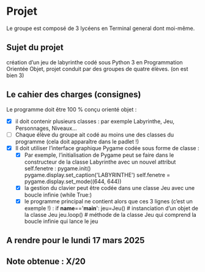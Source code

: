 # Projet
Le groupe est composé de 3 lycéens en Terminal general dont moi-même.

## Sujet du projet 
création d’un jeu de labyrinthe codé sous Python 3 en Programmation Orientée Objet, projet conduit par des groupes de quatre élèves.
(on est bien 3)

## Le cahier des charges (consignes)
Le programme doit être 100 % conçu orienté objet :
- [x] il doit contenir plusieurs classes : par exemple Labyrinthe, Jeu, Personnages, Niveaux... 
- [ ] Chaque élève du groupe ait codé au moins une des classes du programme (cela doit apparaître dans le padlet !)
- [x] Il doit utiliser l’interface graphique Pygame codée sous forme de classe :
    - [x] Par exemple, l’initialisation de Pygame peut se faire dans le constructeur de la classe Labyrinthe avec un nouvel attribut self.fenetre :
    pygame.init()
    pygame.display.set_caption('LABYRINTHE')
    self.fenetre = pygame.display.set_mode((644, 644))
    - [x] la gestion du clavier peut être codée dans une classe Jeu avec une boucle infinie (while True:)
    - [x] le programme principal ne contient alors que ces 3 lignes (c’est un exemple !) :
    if __name__=='__main__':
        jeu=Jeu() # instanciation d’un objet de la classe Jeu
        jeu.loop() # méthode de la classe Jeu qui comprend la boucle infinie qui lance le jeu

## A rendre pour le lundi 17 mars 2025

## Note obtenue : X/20